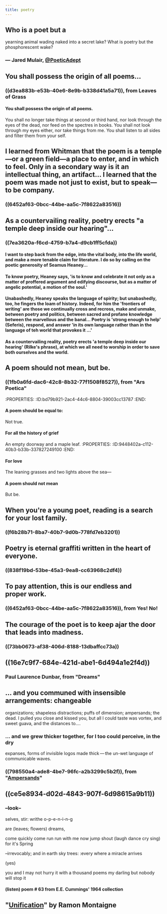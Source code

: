 ```yaml
---
title: poetry
---
```


## Who is a poet but a
yearning animal
wading naked
into a secret lake?
What is poetry but the
phosphorescent wake?
### — Jared Mulair, [@PoeticAdept](https://twitter.com/PoeticAdept/status/1142522386299777024)

## 

## __You shall possess the origin of all poems…__
### ((d3ea883b-e53b-40e6-8e9b-b338d41a5a71)), from __Leaves of Grass__
#### You shall possess the origin of all poems.
You shall no longer take things at second or third hand,
nor look through the eyes of the dead,
nor feed on the spectres in books.
You shall not look through my eyes either,
nor take things from me.
You shall listen to all sides and filter them from your self.

## 

## I learned from Whitman that the poem is a temple—or a green field—a place to enter, and in which to feel. Only in a secondary way is it an intellectual thing, an artifact… I learned that the poem was made not just to exist, but to speak—to be company.
### ((6452af63-0bcc-44be-aa5c-7f8622a83516))

## 

## As a countervailing reality, poetry erects "a temple deep inside our hearing"…
### ((7ea3620a-f6cd-4759-b7a4-d9cb1ff5cfda))
#### I want to step back from the edge, into the vital body, into the life world, and make a more tenable claim for literature. I do so by calling on the poetic generosity of Seamus Heaney…

#### To know poetry, Heaney says, 'is to know and celebrate it not only as a matter of proffered argument and edifying discourse, but as **a matter of angelic potential, a motion of the soul**.'

#### Unabashedly, Heaney speaks the language of spirity; but unabashedly, too, he fingers the **loam of history**.  Indeed, for him the 'frontiers of writing' are those we continually cross and recross, make and unmake, between poetry and politics, between sacred and profane knowledge between the marvellous and the banal… Poetry is 'strong enough to help' (Seferis), respond, and answer 'in its own language rather than in the language of teh world that provokes it …'

#### As a countervailing reality, poetry erects 'a temple deep inside our hearing' (Rilke's phrase), at which we all need to worship in order to save __both__ ourselves and the world.

## 

## A poem should not mean, but be.
### ((1fb0a6fd-dac6-42c8-8b32-77f1508f8527)), from "Ars Poetica"
:PROPERTIES:
:ID:bd79b921-2ac4-44c6-8804-39003cc13787
:END:
#### A poem should be equal to:
Not true.

#### For all the history of grief
An empty doorway and a maple leaf.
:PROPERTIES:
:ID:9448402a-c112-40b3-b33b-337827249100
:END:

#### For love
The leaning grasses and two lights above the sea—

#### A poem should not mean
But be.

## 

## When you're a young poet, reading is a search for your lost family.
### ((f6b28b71-8ba7-40b7-9d0b-778fd7eb3201))

## 

## Poetry is eternal graffiti written in the heart of everyone.
### ((838f19bd-53be-45a3-9ea8-cc63968c2df4))

## 

## To pay attention, this is our endless and proper work.
### ((6452af63-0bcc-44be-aa5c-7f8622a83516)), from __Yes! No!__

## 

## The courage of the poet is to keep ajar the door that leads into madness.
### ((73bb0673-af38-406d-8188-13dbaffcc73a))

## 

## ((16e7c9f7-684e-421d-abe1-6d494a1e2f4d))
### Paul Laurence Dunbar, from "Dreams"

## 

## … and you communed with insensible arrangements: changeable
organizations; shapeless distractions; puffs of dimension; ampersands;
the dead. I pulled you close and kissed you, but all I could taste
was vortex, and sweet guava, and the distances to.…
### … and we grew thicker together, for I too could perceive, in the dry
expanses, forms of invisible logos made thick — the un-wet language
of communicable waves.

### ((798550a4-ade8-4be7-96fc-a2b3299c5b2f)), from "[Ampersands](https://www.poetryfoundation.org/poetrymagazine/poems/90288/ampersands)"

## 

## ((ce5e8934-d02d-4843-907f-6d98615a9b11))
### –look–
selves, stir: writhe
o-p-e-n-i-n-g 

are (leaves; flowers) dreams,

come quickly come
run run
with me now
jump shout (laugh
dance cry
sing) for it's Spring

–irrevocably;
and in
earth sky trees:
:every
where a miracle arrives

(yes)

you and I may not
hurry it with
a thousand poems
my darling
but nobody will stop it
#### (listen) poem # 63 from E.E. Cummings' 1964 collection

## 

## "[Unification](https://www.garrisonkeillor.com/radio/twa-the-writers-almanac-for-june-7-2020/)" by Ramon Montaigne
